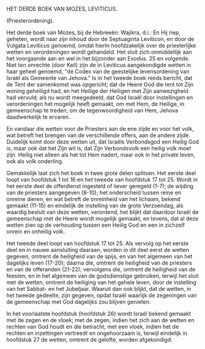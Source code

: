 
HET DERDE BOEK VAN MOZES, LEVITICUS.

(Priesterordening).

Het derde boek van Mozes, bij de Hebreeën: Wajikra, d.i.: En Hij riep, geheten, wordt naar zijn inhoud door de Septuaginta Leviticon, en door de Vulgata Leviticus genoemd, omdat hierin hoofdzakelijk over de priesterlijke wetten en verordeningen wordt gehandeld. Het sluit zich onmiddellijk aan het voorgaande aan en wel in het bijzonder aan Exodus. 25 en volgende. Niet ten onrechte (door Keil) zijn de in Leviticus aangekondigde wetten in haar geheel genoemd, "de Codex van de geestelijke levensordening van Israël als Gemeente van Jehova." Is in het tweede boek reeds bericht, dat de Tent der samenkomst was opgericht; dat de Heere God die tent tot Zijn woning geheiligd had, en het Heilige der Heiligen met Zijn aanwezigheid had vervuld; als nu wordt meegedeeld, dat God Israël door instellingen en verordeningen het mogelijk heeft gemaakt, om met Hem, de Heilige, in gemeenschap te treden, om de tegenwoordigheid van Hem, Jehova daadwerkelijk te ervaren.

En vandaar die wetten voor de Priesters aan de ene zijde en voor het volk, wat betreft het brengen van de verschillende offers, aan de andere zijde. Duidelijk komt door deze wetten uit, dat Israëls Verbondsgod een Heilig God is, maar ook dat het Zijn wil is, dat Zijn Verbondsvolk een heilig volk moet zijn. Heilig niet alleen als het tot Hem nadert, maar ook in het private leven, ook als volk onderling.

Gemakkelijk laat zich het boek in twee grote delen splitsen. Het eerste deel loopt van hoofdstuk 1 tot 16 en het tweede van hoofdstuk 17 tot 25. Wordt in het eerste deel de offerdienst ingesteld of liever geregeld (1-7); de wijding van de priesters aangegeven (8-10); het onderscheid tussen reine en onreine dieren, en wat betreft de onreinheid van het lichaam, bekend gemaakt (11-15) en eindelijk de instelling van de grote Verzoendag, als waardig besluit van deze wetten, verordend, het blijkt dat daardoor Israël de gemeenschap met de Heere wordt mogelijk gemaakt, en tevens, dat al deze wetten zien op de verhouding tussen een Heilig God en een in zichzelf onrein en onheilig volk.

Het tweede deel loopt van hoofdstuk 17 tot 25. Als vervolg op het eerste deel en in nauwe aansluiting daaraan, worden in dit deel eerst de wetten gegeven, omtrent de heiligheid van de spijs, en van het algemeen van het dagelijks leven (17-20); daarna die, omtrent de heiligheid van de priesters en van de offeranden (21-22); vervolgens die, omtrent de heiligheid van de feesten, en in het algemeen van de godsdienstige gebruiken, terwijl het sluit met de wetten, omtrent de heiliging van het gehele leven, door de instelling van het Sabbat- en het Jubeljaar. Waaruit dan ook blijkt, dat de wetten, in het tweede gedeelte, zijn gegeven, opdat Israël waarlijk de zegeningen van de gemeenschap met God dagelijks zou blijven genieten.

In het voorlaatste hoofdstuk (hoofdstuk 26) wordt Israël bekend gemaakt met de zegen en de vloek; met de zegen, indien het zich aan de wetten en rechten van God houdt en die betracht; met een vloek, indien het de rechten en inzettingen vertreedt en ongehoorzaam is, terwijl eindelijk in hoofdstuk 27 de wetten, omtrent de gelofte, worden afgekondigd.

